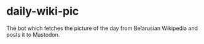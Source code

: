 # daily-wiki-pic
The bot which fetches the picture of the day from Belarusian Wikipedia and posts it to Mastodon.
